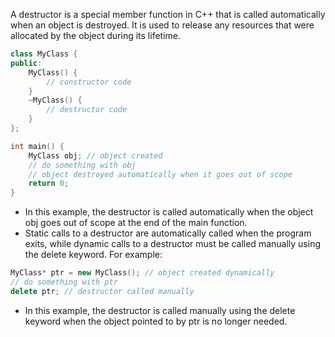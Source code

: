A destructor is a special member function in C++ that is called automatically when an object is destroyed. It is used to release any resources that were allocated by the object during its lifetime.
```cpp
class MyClass {
public:
    MyClass() {
        // constructor code
    }
    ~MyClass() {
        // destructor code
    }
};

int main() {
    MyClass obj; // object created
    // do something with obj
    // object destroyed automatically when it goes out of scope
    return 0;
}
```
* In this example, the destructor is called automatically when the object  obj  goes out of scope at the end of the  main  function.
* Static calls to a destructor are automatically called when the program exits, while dynamic calls to a destructor must be called manually using the  delete  keyword. For example:
```cpp
MyClass* ptr = new MyClass(); // object created dynamically
// do something with ptr
delete ptr; // destructor called manually
```
* In this example, the destructor is called manually using the delete keyword when the object pointed to by ptr is no longer needed.